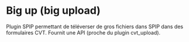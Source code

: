 # Big up (big upload)

Plugin SPIP permettant de téléverser de gros fichiers dans SPIP dans des formulaires CVT.
Fournit une API (proche du plugin cvt_upload).